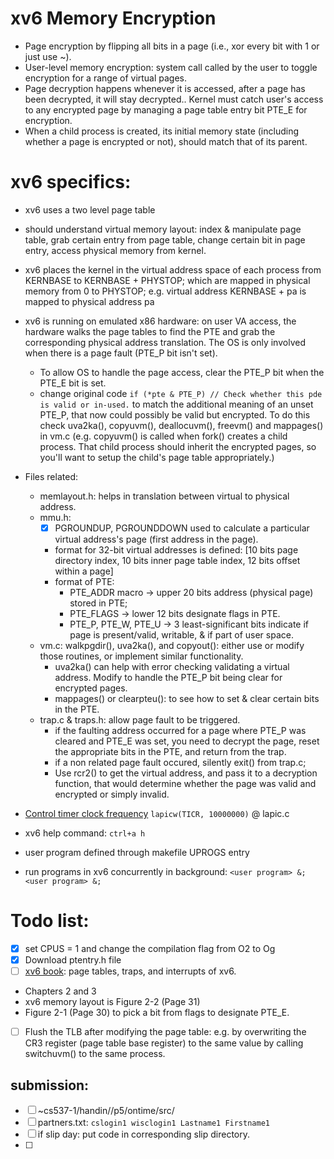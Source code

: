 # xv6 Memory Encryption
- Page encryption by flipping all bits in a page (i.e., xor every bit with 1 or just use ~).
- User-level memory encryption: system call called by the user to toggle encryption for a range of virtual pages.
- Page decryption happens whenever it is accessed, after a page has been decrypted, it will stay decrypted.. Kernel must catch user's access to any encrypted page by managing a page table entry bit PTE_E for encryption.
- When a child process is created, its initial memory state (including whether a page is encrypted or not), should match that of its parent.

# xv6 specifics: 
- xv6 uses a two level page table
- should understand virtual memory layout: index & manipulate page table, grab certain entry from page table, change certain bit in page entry, access physical memory from kernel.
- xv6 places the kernel in the virtual address space of each process from KERNBASE to KERNBASE + PHYSTOP; which are mapped in physical memory from 0 to PHYSTOP; e.g. virtual address KERNBASE + pa is mapped to physical address pa
- xv6 is running on emulated x86 hardware: on user VA access, the hardware walks the page tables to find the PTE and grab the corresponding physical address translation. The OS is only involved when there is a page fault (PTE_P bit isn't set).
  - To allow OS to handle the page access, clear the PTE_P bit when the PTE_E bit is set.
  - change original code `if (*pte & PTE_P) // Check whether this pde is valid or in-used.` to match the additional meaning of an unset PTE_P, that now could possibly be valid but encrypted. To do this check uva2ka(), copyuvm(), deallocuvm(), freevm() and mappages() in vm.c (e.g. copyuvm() is called when fork() creates a child process. That child process should inherit the encrypted pages, so you'll want to setup the child's page table appropriately.)
- Files related: 
  - memlayout.h: helps in translation between virtual to physical address.
  - mmu.h: 
    - [x] PGROUNDUP, PGROUNDDOWN used to calculate a particular virtual address's page (first address in the page).
    - format for 32-bit virtual addresses is defined: [10 bits page directory index, 10 bits inner page table index, 12 bits offset within a page]
    - format of PTE: 
      - PTE_ADDR macro -> upper 20 bits address (physical page) stored in PTE; 
      - PTE_FLAGS -> lower 12 bits designate flags in PTE.
      - PTE_P, PTE_W, PTE_U -> 3 least-significant bits indicate if page is present/valid, writable, & if part of user space.
  - vm.c: walkpgdir(), uva2ka(), and copyout(): either use or modify those routines, or implement similar functionality. 
    - uva2ka() can help with error checking validating a virtual address. Modify to handle the PTE_P bit being clear for encrypted pages.
    - mappages() or clearpteu(): to see how to set & clear certain bits in the PTE.
  - trap.c & traps.h: allow page fault to be triggered. 
    - if the faulting address occurred for a page where PTE_P was cleared and PTE_E was set, you need to decrypt the page, reset the appropriate bits in the PTE, and return from the trap.
    - if a non related page fault occured, silently exit() from trap.c;
    - Use rcr2() to get the virtual address, and pass it to a decryption function, that would determine whether the page was valid and encrypted or simply invalid.

- [Control timer clock frequency](https://stackoverflow.com/questions/59276602/how-to-modify-process-preemption-policies-like-rr-time-slices-in-xv6) `lapicw(TICR, 10000000)` @ lapic.c
- xv6 help command: `ctrl+a h`
- user program defined through makefile UPROGS entry
- run programs in xv6 concurrently in background: `<user program> &; <user program> &;`

# Todo list:
- [x]  set CPUS = 1 and change the compilation flag from O2 to Og
- [x]  Download ptentry.h file
- [ ]  [xv6 book](https://pdos.csail.mit.edu/6.828/2018/xv6/book-rev11.pdf): page tables, traps, and interrupts of xv6. 
  - Chapters 2 and 3
  - xv6 memory layout is Figure 2-2 (Page 31)
  - Figure 2-1 (Page 30) to pick a bit from flags to designate PTE_E. 
- [ ] Flush the TLB after modifying the page table: e.g. by overwriting the CR3 register (page table base register) to the same value by calling switchuvm() to the same process.


## submission: 
- [ ] ~cs537-1/handin/<login>/p5/ontime/src/<xv6 files>
- [ ] partners.txt: `cslogin1 wisclogin1 Lastname1 Firstname1`
- [ ] if slip day: put code in corresponding slip directory.
- [ ] 